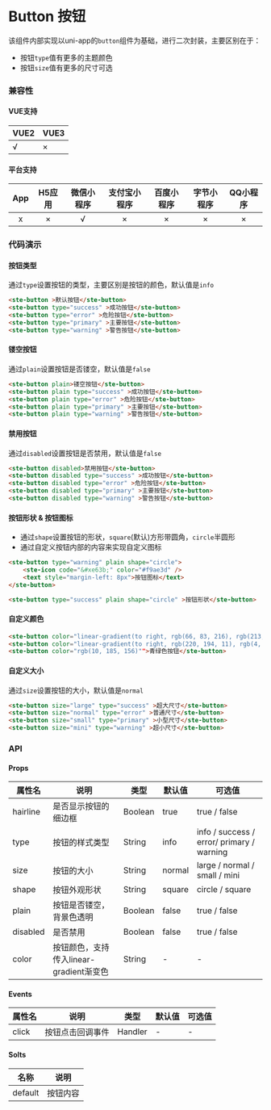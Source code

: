 # Button 按钮
该组件内部实现以uni-app的```button```组件为基础，进行二次封装，主要区别在于：
- 按钮```type```值有更多的主题颜色
- 按钮```size```值有更多的尺寸可选

### 兼容性
#### VUE支持 
|VUE2        | VUE3        |
|---        |---        |
|√                | ×                |
#### 平台支持
|App|H5应用	|微信小程序	|支付宝小程序	|百度小程序	|字节小程序	|QQ小程序	|
|:-:|:-:	|:-:		|:-:			|:-:		|:-:		|:-:		|
|x	|×		|√			|×				|×			|×			|×			|


### 代码演示
#### 按钮类型
通过`type`设置按钮的类型，主要区别是按钮的颜色，默认值是`info`
```html
<ste-button >默认按钮</ste-button>
<ste-button type="success" >成功按钮</ste-button>
<ste-button type="error" >危险按钮</ste-button>
<ste-button type="primary" >主要按钮</ste-button>
<ste-button type="warning" >警告按钮</ste-button>
```

#### 镂空按钮
通过`plain`设置按钮是否镂空，默认值是`false`
```html
<ste-button plain>镂空按钮</ste-button>
<ste-button plain type="success" >成功按钮</ste-button>
<ste-button plain type="error" >危险按钮</ste-button>
<ste-button plain type="primary" >主要按钮</ste-button>
<ste-button plain type="warning" >警告按钮</ste-button>
```

#### 禁用按钮
通过`disabled`设置按钮是否禁用，默认值是`false`
```html
<ste-button disabled>禁用按钮</ste-button>
<ste-button disabled type="success" >成功按钮</ste-button>
<ste-button disabled type="error" >危险按钮</ste-button>
<ste-button disabled type="primary" >主要按钮</ste-button>
<ste-button disabled type="warning" >警告按钮</ste-button>
```

#### 按钮形状 & 按钮图标
- 通过`shape`设置按钮的形状，`square`(默认)方形带圆角，`circle`半圆形
- 通过自定义按钮内部的内容来实现自定义图标
```html
<ste-button type="warning" plain shape="circle">
	<ste-icon code="&#xe63b;" color="#f9ae3d" />
	<text style="margin-left: 8px">按钮图标</text>
</ste-button>

<ste-button type="success" plain shape="circle" >按钮形状</ste-button>
```

#### 自定义颜色
```html
<ste-button color="linear-gradient(to right, rgb(66, 83, 216), rgb(213, 51, 186))">渐变色按钮</ste-button>
<ste-button color="linear-gradient(to right, rgb(220, 194, 11), rgb(4, 151, 99))">渐变色按钮</ste-button>
<ste-button color="rgb(10, 185, 156)"">青绿色按钮</ste-button>
```

#### 自定义大小
通过`size`设置按钮的大小，默认值是`normal`
```html
<ste-button size="large" type="success" >超大尺寸</ste-button>
<ste-button size="normal" type="error" >普通尺寸</ste-button>
<ste-button size="small" type="primary" >小型尺寸</ste-button>
<ste-button size="mini" type="warning" >超小尺寸</ste-button>
```

### API
#### Props
| 属性名		|说明									|类型		|默认值		|可选值										|
| -----------	|-----------							|-----------|-----------|-----------								|
| hairline		|是否显示按钮的细边框						|Boolean	|true		|true / false								|
| type			|按钮的样式类型							|String		|info		|info / success / error/ primary / warning	|
| size			|按钮的大小								|String		|normal		|large / normal / small / mini				|
| shape			|按钮外观形状								|String		|square		|circle / square							|
| plain			|按钮是否镂空，背景色透明					|Boolean	|false		|true / false								|
| disabled		|是否禁用								|Boolean	|false		|true / false								|
| color			|按钮颜色，支持传入linear-gradient渐变色	|String		|-			|-											|

#### Events
| 属性名| 说明			|类型			|默认值		| 可选值		|
| ------| -----------	|	-----------	|-----------|-----------|
| click	|按钮点击回调事件	|Handler		|-			|-			|

#### Solts
| 名称		| 说明			|
| ------	| -----------	|
| default	|按钮内容		|